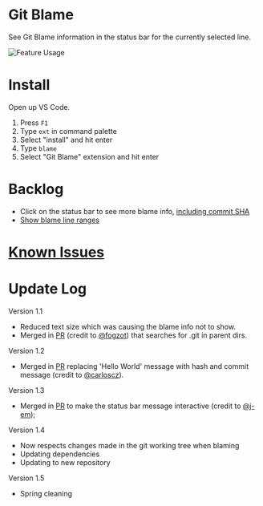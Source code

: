 # Git Blame

See Git Blame information in the status bar for the currently selected line.

![Feature Usage](https://github.com/Sertion/vscode-gitblame/raw/master/images/GitBlamePreview.gif)

# Install

Open up VS Code.

1. Press `F1`
2. Type `ext` in command palette
3. Select "install" and hit enter
4. Type `blame`
5. Select "Git Blame" extension and hit enter

# Backlog

* Click on the status bar to see more blame info, [including commit SHA](https://github.com/waderyan/vscode-gitblame/issues/3)
* [Show blame line ranges](https://github.com/waderyan/vscode-gitblame/issues/1)

# [Known Issues](https://github.com/waderyan/vscode-gitblame/issues)

# Update Log

Version 1.1

* Reduced text size which was causing the blame info not to show. 
* Merged in [PR](https://github.com/waderyan/vscode-gitblame/pull/5) (credit to [@fogzot](https://github.com/fogzot)) that searches for .git in parent dirs.

Version 1.2

* Merged in [PR](https://github.com/waderyan/vscode-gitblame/pull/10) replacing 'Hello World' message with hash and commit message (credit to [@carloscz](https://github.com/carloscz)).

Version 1.3

* Merged in [PR](https://github.com/waderyan/vscode-gitblame/pull/12) to make the status bar message interactive (credit to [@j-em](https://github.com/j-em));

Version 1.4

* Now respects changes made in the git working tree when blaming
* Updating dependencies
* Updating to new repository

Version 1.5

* Spring cleaning
